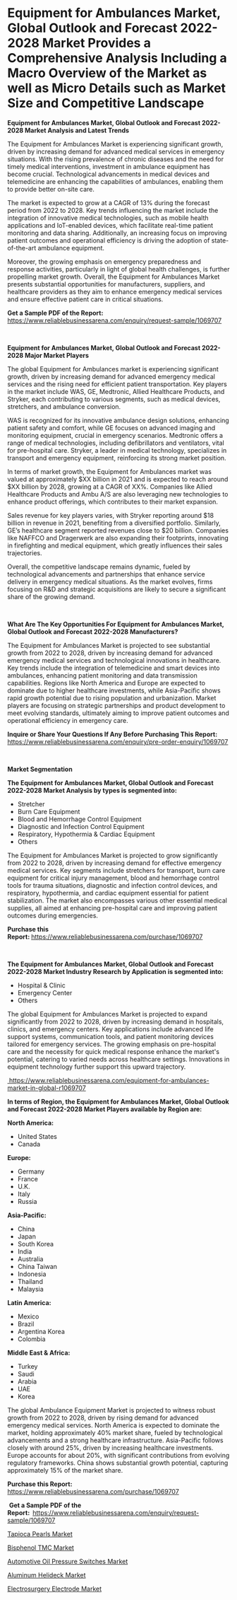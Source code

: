 <p><h1>Equipment for Ambulances Market, Global Outlook and Forecast 2022-2028 Market Provides a Comprehensive Analysis Including a Macro Overview of the Market as well as Micro Details such as Market Size and Competitive Landscape</h1></p><p><strong>Equipment for Ambulances Market, Global Outlook and Forecast 2022-2028 Market Analysis and Latest Trends</strong></p>
<p><p>The Equipment for Ambulances Market is experiencing significant growth, driven by increasing demand for advanced medical services in emergency situations. With the rising prevalence of chronic diseases and the need for timely medical interventions, investment in ambulance equipment has become crucial. Technological advancements in medical devices and telemedicine are enhancing the capabilities of ambulances, enabling them to provide better on-site care.</p><p>The market is expected to grow at a CAGR of 13% during the forecast period from 2022 to 2028. Key trends influencing the market include the integration of innovative medical technologies, such as mobile health applications and IoT-enabled devices, which facilitate real-time patient monitoring and data sharing. Additionally, an increasing focus on improving patient outcomes and operational efficiency is driving the adoption of state-of-the-art ambulance equipment. </p><p>Moreover, the growing emphasis on emergency preparedness and response activities, particularly in light of global health challenges, is further propelling market growth. Overall, the Equipment for Ambulances Market presents substantial opportunities for manufacturers, suppliers, and healthcare providers as they aim to enhance emergency medical services and ensure effective patient care in critical situations.</p></p>
<p><strong>Get a Sample PDF of the Report:&nbsp;</strong> <a href="https://www.reliablebusinessarena.com/enquiry/request-sample/1069707">https://www.reliablebusinessarena.com/enquiry/request-sample/1069707</a></p>
<p>&nbsp;</p>
<p><strong>Equipment for Ambulances Market, Global Outlook and Forecast 2022-2028 Major Market Players</strong></p>
<p><p>The global Equipment for Ambulances market is experiencing significant growth, driven by increasing demand for advanced emergency medical services and the rising need for efficient patient transportation. Key players in the market include WAS, GE, Medtronic, Allied Healthcare Products, and Stryker, each contributing to various segments, such as medical devices, stretchers, and ambulance conversion.</p><p>WAS is recognized for its innovative ambulance design solutions, enhancing patient safety and comfort, while GE focuses on advanced imaging and monitoring equipment, crucial in emergency scenarios. Medtronic offers a range of medical technologies, including defibrillators and ventilators, vital for pre-hospital care. Stryker, a leader in medical technology, specializes in transport and emergency equipment, reinforcing its strong market position.</p><p>In terms of market growth, the Equipment for Ambulances market was valued at approximately $XX billion in 2021 and is expected to reach around $XX billion by 2028, growing at a CAGR of XX%. Companies like Allied Healthcare Products and Ambu A/S are also leveraging new technologies to enhance product offerings, which contributes to their market expansion.</p><p>Sales revenue for key players varies, with Stryker reporting around $18 billion in revenue in 2021, benefiting from a diversified portfolio. Similarly, GE’s healthcare segment reported revenues close to $20 billion. Companies like NAFFCO and Dragerwerk are also expanding their footprints, innovating in firefighting and medical equipment, which greatly influences their sales trajectories.</p><p>Overall, the competitive landscape remains dynamic, fueled by technological advancements and partnerships that enhance service delivery in emergency medical situations. As the market evolves, firms focusing on R&D and strategic acquisitions are likely to secure a significant share of the growing demand.</p></p>
<p>&nbsp;</p>
<p><strong>What Are The Key Opportunities For Equipment for Ambulances Market, Global Outlook and Forecast 2022-2028 Manufacturers?</strong></p>
<p><p>The Equipment for Ambulances Market is projected to see substantial growth from 2022 to 2028, driven by increasing demand for advanced emergency medical services and technological innovations in healthcare. Key trends include the integration of telemedicine and smart devices into ambulances, enhancing patient monitoring and data transmission capabilities. Regions like North America and Europe are expected to dominate due to higher healthcare investments, while Asia-Pacific shows rapid growth potential due to rising population and urbanization. Market players are focusing on strategic partnerships and product development to meet evolving standards, ultimately aiming to improve patient outcomes and operational efficiency in emergency care.</p></p>
<p><strong>Inquire or Share Your Questions If Any Before Purchasing This Report:</strong> <a href="https://www.reliablebusinessarena.com/enquiry/pre-order-enquiry/1069707">https://www.reliablebusinessarena.com/enquiry/pre-order-enquiry/1069707</a></p>
<p>&nbsp;</p>
<p><strong>Market Segmentation</strong></p>
<p><strong>The Equipment for Ambulances Market, Global Outlook and Forecast 2022-2028 Market Analysis by types is segmented into:</strong></p>
<p><ul><li>Stretcher</li><li>Burn Care Equipment</li><li>Blood and Hemorrhage Control Equipment</li><li>Diagnostic and Infection Control Equipment</li><li>Respiratory, Hypothermia & Cardiac Equipment</li><li>Others</li></ul></p>
<p><p>The Equipment for Ambulances Market is projected to grow significantly from 2022 to 2028, driven by increasing demand for effective emergency medical services. Key segments include stretchers for transport, burn care equipment for critical injury management, blood and hemorrhage control tools for trauma situations, diagnostic and infection control devices, and respiratory, hypothermia, and cardiac equipment essential for patient stabilization. The market also encompasses various other essential medical supplies, all aimed at enhancing pre-hospital care and improving patient outcomes during emergencies.</p></p>
<p><strong>Purchase this Report:&nbsp;</strong><a href="https://www.reliablebusinessarena.com/purchase/1069707">https://www.reliablebusinessarena.com/purchase/1069707</a></p>
<p>&nbsp;</p>
<p><strong>The Equipment for Ambulances Market, Global Outlook and Forecast 2022-2028 Market Industry Research by Application is segmented into:</strong></p>
<p><ul><li>Hospital & Clinic</li><li>Emergency Center</li><li>Others</li></ul></p>
<p><p>The global Equipment for Ambulances Market is projected to expand significantly from 2022 to 2028, driven by increasing demand in hospitals, clinics, and emergency centers. Key applications include advanced life support systems, communication tools, and patient monitoring devices tailored for emergency services. The growing emphasis on pre-hospital care and the necessity for quick medical response enhance the market's potential, catering to varied needs across healthcare settings. Innovations in equipment technology further support this upward trajectory.</p></p>
<p><a href="https://www.reliablebusinessarena.com/equipment-for-ambulances-market-in-global-r1069707">&nbsp;https://www.reliablebusinessarena.com/equipment-for-ambulances-market-in-global-r1069707</a></p>
<p><strong>In terms of Region, the Equipment for Ambulances Market, Global Outlook and Forecast 2022-2028 Market Players available by Region are:</strong></p>
<p>
    <p> <strong> North America: </strong>
        <ul>
            <li>United States</li>
            <li>Canada</li>
        </ul>
        </p> 
    <p> <strong> Europe: </strong>
        <ul>
            <li>Germany</li>
            <li>France</li>
            <li>U.K.</li>
            <li>Italy</li>
            <li>Russia</li>
        </ul>
        </p> 
    <p> <strong> Asia-Pacific: </strong>
        <ul>
            <li>China</li>
            <li>Japan</li>
            <li>South Korea</li>
            <li>India</li>
            <li>Australia</li>
            <li>China Taiwan</li>
            <li>Indonesia</li>
            <li>Thailand</li>
            <li>Malaysia</li>
        </ul>
        </p> 
    <p> <strong> Latin America: </strong>
        <ul>
            <li>Mexico</li>
            <li>Brazil</li>
            <li>Argentina Korea</li>
            <li>Colombia</li>
        </ul>
        </p> 
    <p> <strong> Middle East & Africa: </strong>
        <ul>
            <li>Turkey</li>
            <li>Saudi</li>
            <li>Arabia</li>
            <li>UAE</li>
            <li>Korea</li>
        </ul>
    </p>
    </p>
<p><p>The global Ambulance Equipment Market is projected to witness robust growth from 2022 to 2028, driven by rising demand for advanced emergency medical services. North America is expected to dominate the market, holding approximately 40% market share, fueled by technological advancements and a strong healthcare infrastructure. Asia-Pacific follows closely with around 25%, driven by increasing healthcare investments. Europe accounts for about 20%, with significant contributions from evolving regulatory frameworks. China shows substantial growth potential, capturing approximately 15% of the market share.</p></p>
<p><strong>Purchase this Report: </strong><a href="https://www.reliablebusinessarena.com/purchase/1069707">https://www.reliablebusinessarena.com/purchase/1069707</a></p>
<p>&nbsp;<strong>Get a Sample PDF of the Report:&nbsp;&nbsp;</strong><a href="https://www.reliablebusinessarena.com/enquiry/request-sample/1069707">https://www.reliablebusinessarena.com/enquiry/request-sample/1069707</a></p>
<p><strong></strong></p>
<p><p><a href="https://medium.com/@joeyojholms59/the-global-market-overview-of-the-tapioca-pearls-market-provides-a-unique-perspective-on-the-key-e194b6a12cec">Tapioca Pearls Market</a></p><p><a href="https://issuu.com/reportprime-2/docs/bisphenol-tmc-market-size-2030.pptx_aabed7ff92c00e">Bisphenol TMC Market</a></p><p><a href="https://medium.com/@stevenlane654/the-automotive-oil-pressure-switches-market-insights-report-offers-an-in-depth-and-thorough-082ea3ca1fc5">Automotive Oil Pressure Switches Market</a></p><p><a href="https://www.linkedin.com/pulse/aluminum-helideck-market-size-growing-cagr-116-report-covers-e5cye?trackingId=2opP9%2Fu8RfeyBTnRg%2BMiNQ%3D%3D">Aluminum Helideck Market</a></p><p><a href="https://www.linkedin.com/pulse/comprehensive-analysis-global-electrosurgery-electrode-market-oljic?trackingId=%2BqNmwSaORZKGjI68%2BryDtg%3D%3D">Electrosurgery Electrode Market</a></p></p>